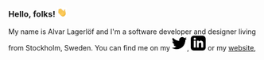 ### Hello, folks! <img src="https://raw.githubusercontent.com/alvarlagerlof/alvarlagerlof/main/wave.gif" width="20px">

My name is Alvar Lagerlöf and I'm a software developer and designer living from Stockholm, Sweden. You can find me on my [<img src="https://raw.githubusercontent.com/alvarlagerlof/alvarlagerlof/main/twitter.svg" width="30px">](https://twitter.com/alvarlagerlof), [<img src="https://raw.githubusercontent.com/alvarlagerlof/alvarlagerlof/main/linkedin.svg" width="30px">](https://linkedin.com/in/alvarlagerlof) or my [website](https://alvar.dev), 
